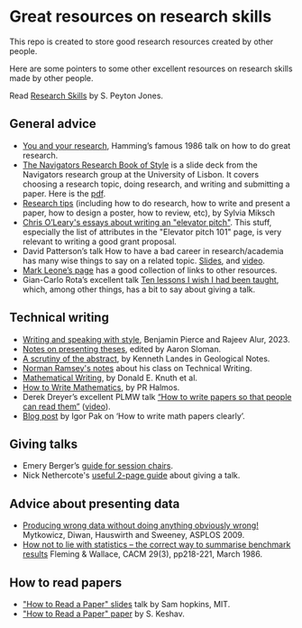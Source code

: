 # Great resources on research skills
This repo is created to store good research resources created by other people.

Here are some pointers to some other excellent resources on research skills made by other people.

Read [Research Skills](https://simon.peytonjones.org/research-skills/) by S. Peyton Jones.

## General advice

- [You and your research](https://gwern.net/doc/science/1986-hamming), Hamming’s famous 1986 talk on how to do great research.
- [The Navigators Research Book of Style](https://navigators.di.fc.ul.pt/wiki/The_Navigators_Research_Book_of_Style) is a slide deck from the Navigators research group at the University of Lisbon. It covers choosing a research topic, doing research, and writing and submitting a paper. Here is the [pdf](resources/general/How-to-do-Research-in-the-Navigators.pdf).
- [Research tips](http://www.ifs.tuwien.ac.at/~silvia/research-tips/) (including how to do research, how to write and present a paper, how to design a poster, how to review, etc), by Sylvia Miksch
- [Chris O’Leary's essays about writing an "elevator pitch"](http://www.elevatorpitchessentials.com/essays/ElevatorPitch.html). This stuff, especially the list of attributes in the "Elevator pitch 101" page, is very relevant to writing a good grant proposal.
- David Patterson’s talk How to have a bad career in research/academia has many wise things to say on a related topic. [Slides](https://people.eecs.berkeley.edu/~pattrsn/talks/BadCareer.pdf), and [video](https://www.youtube.com/watch?v=Rn1w4MRHIhc).
- [Mark Leone’s page](http://www.cs.cmu.edu/afs/cs.cmu.edu/user/mleone/web/how-to.html) has a good collection of links to other resources.
- Gian-Carlo Rota’s excellent talk [Ten lessons I wish I had been taught](https://www.ams.org/notices/199701/comm-rota.pdf), which, among other things, has a bit to say about giving a talk.

## Technical writing

- [Writing and speaking with style](https://docs.google.com/document/d/1_vBXbugoLjO171w3wovs3ugmRQI-O6EcSVFDBF7eUzE), Benjamin Pierce and Rajeev Alur, 2023.
- [Notes on presenting theses](https://www.cs.bham.ac.uk/research/projects/poplog/teach/theses.pdf), edited by Aaron Sloman.
- [A scrutiny of the abstract](https://www.microsoft.com/en-us/research/uploads/prod/2016/06/scrutiny.pdf), by Kenneth Landes in Geological Notes.
- [Norman Ramsey's notes](https://www.cs.tufts.edu/~nr/pubs/two-abstract.html) about his class on Technical Writing.
- [Mathematical Writing](http://tex.loria.fr/typographie/mathwriting.pdf), by Donald E. Knuth et al.
- [How to Write Mathematics](http://www.stat.rice.edu/~riedi/Halmos.html), by PR Halmos.
- Derek Dreyer’s excellent PLMW talk [“How to write papers so that people can read them”]([path/to/slides.pdf](https://people.mpi-sws.org/~dreyer/talks/talk-plmw21icfp.pdf)) ([video](https://www.youtube.com/watch?v=PM1Atui30qU)).
- [Blog post](https://igorpak.wordpress.com/2017/07/12/how-to-write-math-papers-clearly/) by Igor Pak on ‘How to write math papers clearly’.

## Giving talks

- Emery Berger’s [guide for session chairs](https://emeryblogger.com/2016/06/08/a-guide-for-session-chairs/).
- Nick Nethercote's [useful 2-page guide](http://www.cs.um.edu.mt/gordon.pace/Teaching/HowToPresentAPaper/SupplementaryReading/nethercote.pdf) about giving a talk.

## Advice about presenting data

- [Producing wrong data without doing anything obviously wrong!](http://portal.acm.org/citation.cfm?id=1508244.1508275) Mytkowicz, Diwan, Hauswirth and Sweeney, ASPLOS 2009.
- [How not to lie with statistics – the correct way to summarise benchmark results](http://portal.acm.org/citation.cfm?id=5666.5673&coll=GUIDE&dl=GUIDE&CFID=106744944&CFTOKEN=90490737) Fleming & Wallace, CACM 29(3), pp218-221, March 1986.

## How to read papers

- ["How to Read a Paper" slides]() talk by Sam hopkins, MIT.
- ["How to Read a Paper" paper]() by S. Keshav.
